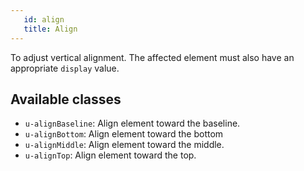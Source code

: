 ```yaml
---
   id: align
   title: Align
---
```


<style>
.example-parent {
    border: 2px #bbb solid;
    height: 100px;
    text-align:center;
}
.example-element {
    background-color: #329A5C;
    border-radius: 5px;
    color: #FFF;
    display: inline-block;
    height: 40px;
    //padding: 5px 20px;
    width: 15%;
}
</style>

To adjust vertical alignment. The affected element must also have an
appropriate `display` value.

## Available classes
* `u-alignBaseline`: Align element toward the baseline.
* `u-alignBottom`: Align element toward the bottom
* `u-alignMiddle`: Align element toward the middle.
* `u-alignTop`: Align element toward the top.
